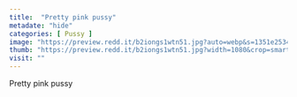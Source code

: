 ```yaml
---
title:  "Pretty pink pussy"
metadate: "hide"
categories: [ Pussy ]
image: "https://preview.redd.it/b2iongs1wtn51.jpg?auto=webp&s=1351e2534f0230294ccd5a223b8b3782045cf70a"
thumb: "https://preview.redd.it/b2iongs1wtn51.jpg?width=1080&crop=smart&auto=webp&s=afdf1491ef0627541e1ae76986a488befae66f00"
visit: ""
---
```

Pretty pink pussy
